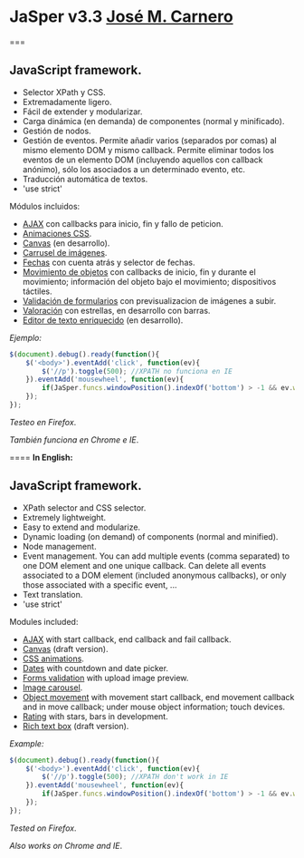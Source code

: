 # JaSper v3.3 [José M. Carnero](http://sargazos.net)
===

## JavaScript framework.

- Selector XPath y CSS.
- Extremadamente ligero.
- Fácil de extender y modularizar.
- Carga dinámica (en demanda) de componentes (normal y minificado).
- Gestión de nodos.
- Gestión de eventos. Permite añadir varios (separados por comas) al mismo elemento DOM y mismo callback. Permite eliminar todos los eventos de un elemento DOM (incluyendo aquellos con callback anónimo), sólo los asociados a un determinado evento, etc.
- Traducción automática de textos.
- 'use strict'

Módulos incluidos:

- [AJAX](JaSper_ajax.js) con callbacks para inicio, fin y fallo de peticion.
- [Animaciones CSS](JaSper_anim.js).
- [Canvas](JaSper_canvas.js) (en desarrollo).
- [Carrusel de imágenes](JaSper_lightbox.js).
- [Fechas](JaSper_datetime.js) con cuenta atrás y selector de fechas.
- [Movimiento de objetos](JaSper_move.js) con callbacks de inicio, fin y durante el movimiento; información del objeto bajo el movimiento; dispositivos táctiles.
- [Validación de formularios](JaSper_formazo.js) con previsualizacion de imágenes a subir.
- [Valoración](JaSper_rating.js) con estrellas, en desarrollo con barras.
- [Editor de texto enriquecido](JaSper_rtb.js) (en desarrollo).

*Ejemplo:*
```javascript
$(document).debug().ready(function(){
	$('<body>').eventAdd('click', function(ev){
		$('//p').toggle(500); //XPATH no funciona en IE
	}).eventAdd('mousewheel', function(ev){
		if(JaSper.funcs.windowPosition().indexOf('bottom') > -1 && ev.wheelDelta == -3) alert('fin de página');
	});
});
```

_Testeo en Firefox_.

_También funciona en Chrome e IE_.

====
**In English:**

## JavaScript framework.

- XPath selector and CSS selector.
- Extremely lightweight.
- Easy to extend and modularize.
- Dynamic loading (on demand) of components (normal and minified).
- Node management.
- Event management. You can add multiple events (comma separated) to one DOM element and one unique callback. Can delete all events associated to a DOM element (included anonymous callbacks), or only those associated with a specific event, ...
- Text translation.
- 'use strict'

Modules included:

- [AJAX](JaSper_ajax.js) with start callback, end callback and fail callback.
- [Canvas](JaSper_canvas.js) (draft version).
- [CSS animations](JaSper_anim.js).
- [Dates](JaSper_datetime.js) with countdown and date picker.
- [Forms validation](JaSper_formazo.js) with upload image preview.
- [Image carousel](JaSper_lightbox.js).
- [Object movement](JaSper_move.js) with movement start callback, end movement callback and in move callback; under mouse object information; touch devices.
- [Rating](JaSper_rating.js) with stars, bars in development.
- [Rich text box](JaSper_rtb.js) (draft version).

*Example:*
```javascript
$(document).debug().ready(function(){
	$('<body>').eventAdd('click', function(ev){
		$('//p').toggle(500); //XPATH don't work in IE
	}).eventAdd('mousewheel', function(ev){
		if(JaSper.funcs.windowPosition().indexOf('bottom') > -1 && ev.wheelDelta == -3) alert('end of page');
	});
});
```

_Tested on Firefox_.

_Also works on Chrome and IE_.
